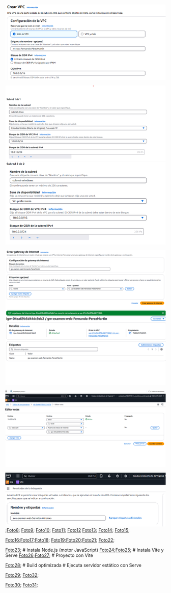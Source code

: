 <!--  Examen AWS: Creación de una VPC con Máquinas Virtuales y Despliegue Web-->

<!--Documenta:
Configuración VPC y subredes.
Configuración instancias EC2.
Instalación Node.js, Vite y Serve.
Configuración Security Groups.
Capturas mostrando accesibilidad web.
Archivo README.md con capturas web.
Realiza un PR al repositorio de un compañero con revisión constructiva. -->

<!--Paso 1: Crear una VPC en AWS -->

 
![Foto1](../imagenes/Foto1.png) 

<!--  Crea dos subredes:
subnet-linux: CIDR 10.0.1.0/24
subnet-windows: CIDR 10.0.2.0/24  -->

 ![Foto2](../imagenes/Foto2.png)
 ![Foto3](../imagenes/Foto3.png)

 <!--Crea una Internet Gateway asociada a la VPC. -->

 ![Foto4](../imagenes/Foto4.png)
  ![Foto5](../imagenes/Foto5.png)

 <!--Añade una regla en la tabla de rutas (0.0.0.0/0) hacia el Internet Gateway. -->
 ![Foto6](../imagenes/Foto6.png)

<!--Creación de instancias EC2 -->

<!--1. Instancia EC2 Windows
Windows Server 2022 en la subnet-windows.
Tipo: t3.medium.
Security Group Entrante: HTTP (80), Vite (5173), RDP (3389).-->
![Foto7](../imagenes/Foto7.png);[Foto8](../imagenes/Foto8.png); [Foto9](../imagenes/Foto9.png);
[Foto10](../imagenes/Foto10.png); [Foto11](../imagenes/Foto11.png); [Foto12](../imagenes/Foto12.png)
[Foto13](../imagenes/Foto13.png); [Foto14](../imagenes/Foto14.png); [Foto15](../imagenes/Foto15.png);

<!--2. Instancia EC2 Linux (Ubuntu)
Ubuntu 22.04 en la subnet-linux.
IP pública asignada.
Security Group Entrante: HTTP (80), Vite (5173), SSH (22).
Acceso mediante clave privada SSH -->
[Foto16](../imagenes/Foto16.png);[Foto17](../imagenes/Foto17.png);[Foto18](../imagenes/Foto18.png);
[Foto19](../imagenes/Foto19.png);[Foto20](../imagenes/Foto20.png);[Foto21](../imagenes/Foto21.png);
[Foto22](../imagenes/Foto22.png);

<!--Instalación y despliegue web
Nota:
Usaremos serve, un servidor web ligero para archivos estáticos generados por Vite.
La carpeta generada por Vite (dist) puede permanecer en tu directorio persona -->
[Foto23](../imagenes/Foto23.png); # Instala Node.js (motor JavaScript)
[Foto24](../imagenes/Foto24.png);[Foto25](../imagenes/Foto25.png); # Instala Vite y Serve
[Foto26](../imagenes/Foto26.png);[Foto27](../imagenes/Foto27.png); # Proyecto con Vite

[Foto28](../imagenes/Foto28.png); # Build optimizada  # Ejecuta servidor estático con Serve


<!--Security Groups AWS

Reglas entrantes (INBOUND):
HTTP (80) desde 0.0.0.0/0.
Vite (5173) desde 0.0.0.0/0.
SSH (22) desde tu IP pública (solo Linux).
RDP (3389) desde tu IP pública (solo Windows). -->
[Foto29](../imagenes/Foto29.png); [Foto32](../imagenes/Foto32.png);

<!--Reglas salientes (OUTBOUND):
Todo el tráfico permitido (0.0.0.0/0).
 -->
[Foto30](../imagenes/Foto30.png); [Foto31](../imagenes/Foto31.png);

<!--Probar el acceso web:
Acceso por navegador: http://tu_ip_publica:5173
Capturas en README de tu web y la de un compañero -->











